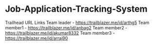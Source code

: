 # Job-Application-Tracking-System  
Trailhead URL Links
Team leader  - https://trailblazer.me/id/arthg5
Team member1 - https://trailblazer.me/id/anbag2
Team member2 - https://trailblazer.me/id/akumar8332
Team member3 - https://trailblazer.me/id/arraj90
